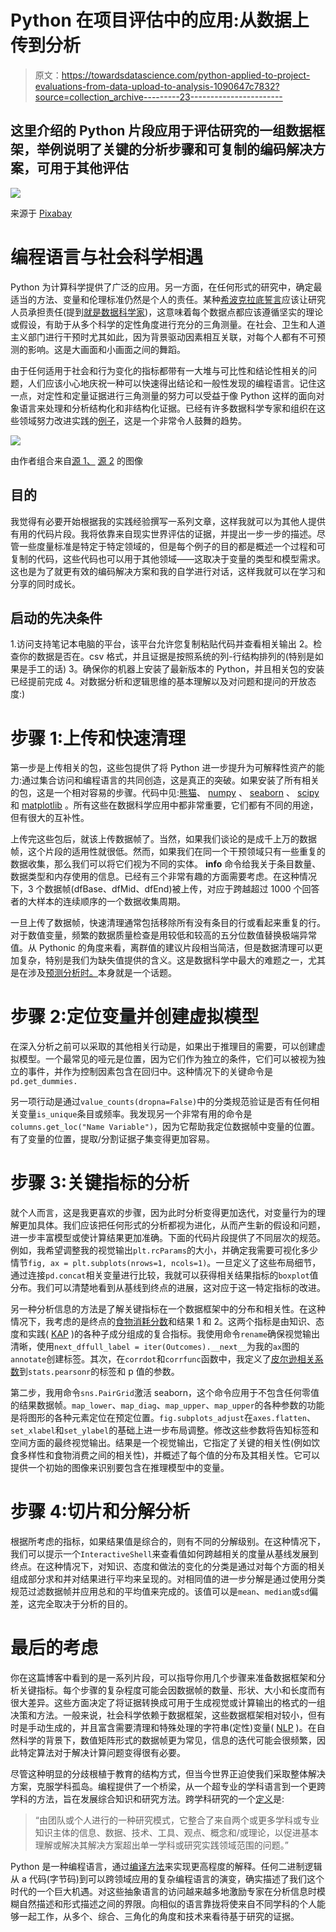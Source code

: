# Python 在项目评估中的应用:从数据上传到分析

> 原文：<https://towardsdatascience.com/python-applied-to-project-evaluations-from-data-upload-to-analysis-1090647c7832?source=collection_archive---------23----------------------->

## 这里介绍的 Python 片段应用于评估研究的一组数据框架，举例说明了关键的分析步骤和可复制的编码解决方案，可用于其他评估

![](img/5606d8628627db2976b8b613b81d7bb5.png)

来源于 [Pixabay](https://pixabay.com/photos/data-computer-internet-online-www-2899901/)

# 编程语言与社会科学相遇

Python 为计算科学提供了广泛的应用。另一方面，在任何形式的研究中，确定最适当的方法、变量和伦理标准仍然是个人的责任。某种[希波克拉底誓言](https://en.wikipedia.org/wiki/Hippocratic_Oath)应该让研究人员承担责任(提到[就是数据科学家](/hippocratic-oath-for-data-scientists-407d2db15a78))，这意味着每个数据点都应该遵循坚实的理论或假设，有助于从多个科学的定性角度进行充分的三角测量。在社会、卫生和人道主义部门进行干预时尤其如此，因为背景驱动因素相互关联，对每个人都有不可预测的影响。这是大画面和小画面之间的舞蹈。

由于任何适用于社会和行为变化的指标都带有一大堆与可比性和结论性相关的问题，人们应该小心地庆祝一种可以快速得出结论和一般性发现的编程语言。记住这一点，对定性和定量证据进行三角测量的努力可以受益于像 Python 这样的面向对象语言来处理和分析结构化和非结构化证据。已经有许多数据科学专家和组织在这些领域努力改进实践的[例子](https://www.datakind.org/chapters/datakind-uk)，这是一个非常令人鼓舞的趋势。

![](img/ce291decd1f7f9fed5b10d30a66ed241.png)

由作者组合来自[源 1、](http://www.sump-challenges.eu/content/monitoring-and-evaluation) [源 2](https://upload.wikimedia.org/wikipedia/commons/c/c3/Python-logo-notext.svghttps://upload.wikimedia.org/wikipedia/commons/c/c3/Python-logo-notext.svg) 的图像

## 目的

我觉得有必要开始根据我的实践经验撰写一系列文章，这样我就可以为其他人提供有用的代码片段。我将依靠来自现实世界评估的证据，并提出一步一步的描述。尽管一些度量标准是特定于特定领域的，但是每个例子的目的都是概述一个过程和可复制的代码，这些代码也可以用于其他领域——这取决于变量的类型和模型需求。这也是为了就更有效的编码解决方案和我的自学进行对话，这样我就可以在学习和分享的同时成长。

## 启动的先决条件

1.访问支持笔记本电脑的平台，该平台允许您复制粘贴代码并查看相关输出
2。检查你的数据是否在。csv 格式，并且证据是按照系统的列-行结构排列的(特别是如果是手工的话)
3。确保你的机器上安装了最新版本的 Python，并且相关包的安装已经提前完成
4。对数据分析和逻辑思维的基本理解以及对问题和提问的开放态度:)

# 步骤 1:上传和快速清理

第一步是上传相关的包，这些包提供了将 Python 进一步提升为可解释性资产的能力:通过集合访问和编程语言的共同创造，这是真正的突破。如果安装了所有相关的包，这是一个相对容易的步骤。代码中见:[熊猫](https://pandas.pydata.org/)、 [numpy](https://numpy.org/) 、 [seaborn](https://seaborn.pydata.org/) 、 [scipy](https://www.scipy.org/) 和 [matplotlib](https://matplotlib.org/) 。所有这些在数据科学应用中都非常重要，它们都有不同的用途，但有很大的互补性。

上传完这些包后，就该上传数据帧了。当然，如果我们谈论的是成千上万的数据帧，这个片段的适用性就很低。然而，如果我们在同一个干预领域只有一些重复的数据收集，那么我们可以将它们视为不同的实体。 **info** 命令给我关于条目数量、数据类型和内存使用的信息。已经有三个非常有趣的方面需要考虑。在这种情况下，3 个数据帧(dfBase、dfMid、dfEnd)被上传，对应于跨越超过 1000 个回答者的大样本的连续顺序的一个数据收集周期。

一旦上传了数据帧，快速清理通常包括移除所有没有条目的行或看起来重复的行。对于数值变量，频繁的数据质量检查是用较低和较高的五分位数值替换极端异常值。从 Pythonic 的角度来看，离群值的建议片段相当简洁，但是数据清理可以更加复杂，特别是我们为缺失值提供的含义。这是数据科学中最大的难题之一，尤其是在涉及[预测分析时。](https://www.researchgate.net/publication/333075475_Missing_Data_Problem_in_Predictive_Analytics)本身就是一个话题。

# 步骤 2:定位变量并创建虚拟模型

在深入分析之前可以采取的其他相关行动是，如果出于推理目的需要，可以创建虚拟模型。一个最常见的哑元是位置，因为它们作为独立的条件，它们可以被视为独立的事件，并作为控制因素包含在回归中。这种情况下的关键命令是`pd.get_dummies.`

另一项行动是通过`value_counts(dropna=False)`中的分类规范验证是否有任何相关变量`is_unique`条目或频率。我发现另一个非常有用的命令是`columns.get_loc("Name Variable")`，因为它帮助我定位数据帧中变量的位置。有了变量的位置，提取/分割证据子集变得更加容易。

# 步骤 3:关键指标的分析

就个人而言，这是我更喜欢的步骤，因为此时分析变得更加迭代，对变量行为的理解更加具体。我们应该把任何形式的分析都视为进化，从而产生新的假设和问题，进一步丰富模型或使计算结果更加准确。下面的代码片段提供了不同层次的规范。例如，我希望调整我的视觉输出`plt.rcParams`的大小，并确定我需要可视化多少情节`fig, ax = plt.subplots(nrows=1, ncols=1)`。一旦定义了这些布局细节，通过连接`pd.concat`相关变量进行比较，我就可以获得相关结果指标的`boxplot`值分布。我们可以清楚地看到从基线到终点的进展，这对应于这一特定指标的改进。

另一种分析信息的方法是了解关键指标在一个数据框架中的分布和相关性。在这种情况下，我考虑的是终点的[食物消耗分数](https://inddex.nutrition.tufts.edu/data4diets/indicator/food-consumption-score-fcs)和结果 1 和 2。这两个指标是由知识、态度和实践( [KAP](https://www.spring-nutrition.org/publications/tool-summaries/kap-survey-model-knowledge-attitudes-and-practices) )的各种子成分组成的复合指标。我使用命令`rename`确保视觉输出清晰，使用`next_dffull_label = iter(Outcomes).__next__`为我的`ax`图的`annotate`创建标签。其次，在`corrdot`和`corrfunc`函数中，我定义了[皮尔逊相关系数](https://en.wikipedia.org/wiki/Pearson_correlation_coefficient)到`stats.pearsonr`的标签和 p 值的参数。

第二步，我用命令`sns.PairGrid`激活 seaborn，这个命令应用于不包含任何零值的结果数据帧。`map_lower`、`map_diag`、`map_upper`、`map_upper`的各种参数的功能是将图形的各种元素定位在预定位置。`fig.subplots_adjust`在`axes.flatten`、`set_xlabel`和`set_ylabel`的基础上进一步布局调整。修改这些参数将告知标签和空间方面的最终视觉输出。结果是一个视觉输出，它指定了关键的相关性(例如饮食多样性和食物消费之间的相关性)，并概述了每个值的分布及其相关性。它可以提供一个初始的图像来识别要包含在推理模型中的变量。

# 步骤 4:切片和分解分析

根据所考虑的指标，如果结果值是综合的，则有不同的分解级别。在这种情况下，我们可以提示一个`InteractiveShell`来查看值如何跨越相关的度量从基线发展到终点。在这种情况下，对知识、态度和做法的变化的分类是通过对每个方面的相关组成部分求和并对结果进行平均来呈现的。对相同值的进一步分解是通过使用分类规范过滤数据帧并应用总和的平均值来完成的。该值可以是`mean`、`median`或`sd`偏差，这完全取决于分析的目的。

# 最后的考虑

你在这篇博客中看到的是一系列片段，可以指导你用几个步骤来准备数据框架和分析关键指标。每个步骤的复杂程度可能会因数据帧的数量、形状、大小和长度而有很大差异。这些方面决定了将证据转换成可用于生成视觉或计算输出的格式的一组决策和方法。一般来说，社会科学依赖于数据框架，这些数据框架相对较小，但有时是手动生成的，并且富含需要清理和特殊处理的字符串(定性)变量( [NLP](https://journals.sagepub.com/doi/full/10.1177/1609406919887021#:~:text=Qualitative%20data%2Danalysis%20methods%20provide,algorithms%20to%20analyze%20textual%20data.) )。在自然科学的背景下，数值矩阵形式的数据帧更为常见，信息的迭代可能会很频繁，因此特定算法对于解决计算问题变得很有必要。

尽管这种明显的分歧根植于教育的结构方式，但当今世界正迫使我们采取整体解决方案，克服学科孤岛。编程提供了一个桥梁，从一个超专业的学科语言到一个更跨学科的方法，旨在发展综合知识和研究方法。跨学科研究的一个[定义](https://research.ncsu.edu/rdo/2020/08/the-difference-between-multidisciplinary-interdisciplinary-and-convergence-research/)是:

> “由团队或个人进行的一种研究模式，它整合了来自两个或更多学科或专业知识主体的信息、数据、技术、工具、观点、概念和/或理论，以促进基本理解或解决其解决方案超出单一学科或研究实践领域范围的问题。”

Python 是一种编程语言，通过[编译方法](https://nedbatchelder.com/blog/201803/is_python_interpreted_or_compiled_yes.html)来实现更高程度的解释。任何二进制逻辑从 a 代码(字节码)到可以跨领域应用的复杂编程语言的演变，确实描述了我们这个时代的一个巨大机遇。对这些抽象语言的访问越来越多地激励专家在分析信息时模糊自然描述和形式描述之间的界限。向相似的语言靠拢将使来自不同学科的个人能够一起工作，从多个、综合、三角化的角度和技术来看待基于研究的证据。